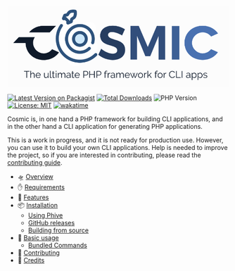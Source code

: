 










![](assets/logo-portrait.png)

[![Latest Version on Packagist](https://img.shields.io/packagist/v/diego-ninja/cosmic.svg?style=flat)](https://packagist.org/packages/diego-ninja/cosmic)
[![Total Downloads](https://img.shields.io/packagist/dt/diego-ninja/cosmic.svg?style=flat)](https://packagist.org/packages/diego-ninja/cosmic)
![PHP Version](https://img.shields.io/packagist/php-v/diego-ninja/cosmic.svg?style=flat)
[![License: MIT](https://img.shields.io/badge/License-MIT-yellow.svg)](https://opensource.org/licenses/MIT)
[![wakatime](https://wakatime.com/badge/user/bd65f055-c9f3-4f73-92aa-3c9810f70cc3/project/018c0d4c-5525-4929-a0c3-da68ddd3448f.svg)](https://wakatime.com/badge/user/bd65f055-c9f3-4f73-92aa-3c9810f70cc3/project/018c0d4c-5525-4929-a0c3-da68ddd3448f)

Cosmic is, in one hand a PHP framework for building CLI applications, and in the other hand a CLI application for generating PHP applications.

This is a work in progress, and it is not ready for production use. However, you can use it to build your own CLI applications. Help is needed to improve the project, so if you are interested in contributing, please read the [contributing guide](./docs/contributing.md). 


- 🛸 [Overview](./docs/overview.md)
- ✋ [Requirements](./docs/requirements.md)
- 🚀 [Features](./docs/features.md)
- 📦 [Installation](./docs/installation.md)
  - [Using Phive](./docs/installation.md#using-phive)
  - [GitHub releases](./docs/installation.md#github-releases)
  - [Building from source](./docs/installation.md#building-from-source)
- 🧰 [Basic usage](./docs/usage.md)
  - [Bundled Commands](./docs/usage.md#bundled-commands)
- 🤝 [Contributing](./docs/contributing.md)
- 🙏 [Credits](./docs/credits.md)
